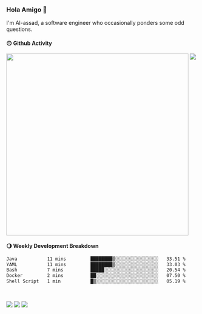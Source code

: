 ### Hola Amigo 🤣   

I'm Al-assad, a software engineer who occasionally ponders some odd questions.  
 
#### 🙃 Github Activity 
<div>
  <img src="https://github-readme-stats.vercel.app/api?username=al-assad&show_icons=true" align="top" style="display: inline-block;" width="480"/>
  <img src="https://github-readme-stats.vercel.app/api/top-langs/?username=al-assad&hide=css,html&langs_count=8&layout=compact" align="top" style="display: inline-block;"/>
</div>

#### 🌖 Weekly Development Breakdown
<!--START_SECTION:waka-->

```txt
Java           11 mins         ████████▒░░░░░░░░░░░░░░░░   33.51 %
YAML           11 mins         ████████▒░░░░░░░░░░░░░░░░   33.03 %
Bash           7 mins          █████░░░░░░░░░░░░░░░░░░░░   20.54 %
Docker         2 mins          ██░░░░░░░░░░░░░░░░░░░░░░░   07.50 %
Shell Script   1 min           █▒░░░░░░░░░░░░░░░░░░░░░░░   05.19 %
```

<!--END_SECTION:waka-->

<br>

<a href="https://twitter.com/Alassad_dev"><img src="https://img.shields.io/badge/Twitter-@Alassad__dev-blue?style=flat&logo=twitter" /></a>
<a href="https://t.me/alassad_dev"><img src="https://img.shields.io/badge/Telegram-@alassad__dev-orange?style=flat&logo=telegram" /></a>
<a href="https://al-assad.github.io"><img src="https://img.shields.io/badge/Blogs-Linying_Assad's_Blog-yellow?style=flat&logo=github" /></a>

